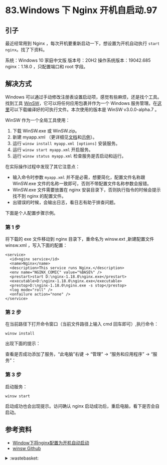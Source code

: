 # 83.Windows 下 Nginx 开机自启动.97

## <a name="start"></a> 引子
最近经常用到 Nginx ，每次开机要重新启动一下，想设置为开机自动执行 `start nginx`。找了下资料。

系统：Windows 10 家庭中文版
版本号：20H2
操作系统版本：19042.685
nginx：1.18.0 ，只配置端口和 root 字段。

## <a name="title1"></a> 解决方式
Windows 可以通过手动修改注册表设置启动项，感觉有些麻烦，还是找个工具。找到工具 [WinSW][url-github-1]，它可以将任何应用包裹并作为一个 Windows 服务管理。在[这里][url-github-2]可以下载编译好的可执行文件。本次使用的版本是 WinSW v3.0.0-alpha.7 。

WinSW 作为一个全局工具使用：
1. 下载 WinSW.exe 或 WinSW.zip。
2. 新建 myapp.xml （更详细见[文档][url-github-3]和[示例][url-github-4]）。
3. 运行 `winsw install myapp.xml [options]` 安装服务。
4. 运行 `winsw start myapp.xml` 开启服务。
5. 运行 `winsw status myapp.xml` 检查服务是否启动和运行。

在实际操作过程中发现了其它注意点：
- 输入命令时参数 `myapp.xml` 并不是必需，想要简化，配置文件名称跟 WinSW.exe 文件的名称一致即可，否则不带配置文件名称参数会报错。
- WinSW.exe 文件需要放置在 nginx 安装目录下，否则执行指令的时候会提示找不到 nginx 的配置文件。
- 出错误的时候，会输出日志，看日志有助于排查问题。

下面是个人配置步骤示例。
### 第 1 步
将下载的 exe 文件移动到 nginx 目录下，重命名为 winsw.ext ,新建配置文件 winsw.xml ，写入下面的配置：
```
<service>
  <id>nginx service</id>
  <name>Nginx</name>
  <description>This service runs Nginx.</description>
  <env name="NGINX_COMIC" value="%BASE%" />
  <prestart>start D:\nginx-1.18.0\nginx.exe</prestart>
  <executable>D:\nginx-1.18.0\nginx.exe</executable>
  <prestop>D:\nginx-1.18.0\nginx.exe -s stop</prestop>
  <log mode="roll" />
  <onfailure action="none" />
</service>
```

### 第 2 步
在当前路径下打开命令窗口（当前文件路径上输入 cmd 回车即可）,执行命令：
```
winsw install
```
出现下面的提示：


查看是否成功添加了服务，“此电脑”右键 -> “管理” -> “服务和应用程序” -> “服务”：

### 第 3 步
启动服务：
```
winsw start
```
启动成功也会出现提示。访问确认 nginx 启动成功后，重启电脑，看下是否会自启动。


## <a name="reference"></a> 参考资料
- [Window下将nginx配置为开机自动启动][url-article-1]
- [winsw Github][url-github-1]


[url-github-1]:https://github.com/winsw/winsw
[url-github-2]:https://github.com/winsw/winsw/releases
[url-github-3]:https://github.com/winsw/winsw/blob/v3/docs/xml-config-file.md
[url-github-4]:https://github.com/winsw/winsw/tree/v3/samples
[url-article-1]:https://www.cnblogs.com/mobingfeng/p/12779163.html

[url-local-5]:../images/n/help.png

<details>
<summary>:wastebasket:</summary>


![n-poster][url-local-poster]

</details>

[url-book]:https://book.douban.com/subject/26916012/
[url-local-poster]:../images/n/poster.jpg
